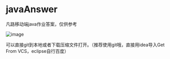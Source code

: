 # javaAnswer
凡路移动端java作业答案，仅供参考

![image](https://user-images.githubusercontent.com/78654044/151491265-c24bb812-6bb6-444b-8896-f28f0e7e115f.png)

可以直接git到本地或者下载压缩文件打开。（推荐使用git哦，直接用idea导入Get From VCS，eclipse自行百度）
